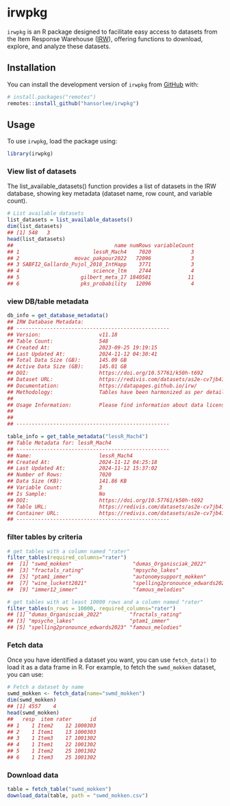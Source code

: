 
# irwpkg

`irwpkg` is an R package designed to facilitate easy access to datasets
from the Item Response Warehouse
([IRW](https://datapages.github.io/irw/)), offering functions to
download, explore, and analyze these datasets.

## Installation

You can install the development version of `irwpkg` from
[GitHub](https://github.com/) with:

``` r
# install.packages("remotes")
remotes::install_github("hansorlee/irwpkg")
```

## Usage

To use `irwpkg`, load the package using:

``` r
library(irwpkg)
```

### View list of datasets

The list_available_datasets() function provides a list of datasets in
the IRW database, showing key metadata (dataset name, row count, and
variable count).

``` r
# List available datasets
list_datasets = list_available_datasets()
dim(list_datasets)
## [1] 548   3
head(list_datasets)
##                                 name numRows variableCount
## 1                        lessR_Mach4    7020             3
## 2                  movac_pakpour2022   72096             3
## 3 SABFI2_Gallardo_Pujol_2018_IntHapp    3771             3
## 4                        science_ltm    2744             4
## 5                    gilbert_meta_17 1840581            11
## 6                    pks_probability   12096             4
```

### view DB/table metadata

``` r
db_info = get_database_metadata()
## IRW Database Metadata:
## --------------------------------------------------
## Version:                   v11.18 
## Table Count:               548 
## Created At:                2023-09-25 19:19:15 
## Last Updated At:           2024-11-12 04:30:41 
## Total Data Size (GB):      145.09 GB
## Active Data Size (GB):     145.01 GB
## DOI:                       https://doi.org/10.57761/k50h-t692 
## Dataset URL:               https://redivis.com/datasets/as2e-cv7jb41fd?v=11.18 
## Documentation:             https://datapages.github.io/irw/ 
## Methodology:               Tables have been harmonized as per details given [here](<https://datapages.github.io/irw/standard.html>).
## 
## Usage Information:         Please find information about data licenses and citation info [here](<https://datapages.github.io/irw/docs.html>).
## 
##  
## --------------------------------------------------

table_info = get_table_metadata("lessR_Mach4")
## Table Metadata for: lessR_Mach4 
## --------------------------------------------------
## Name:                      lessR_Mach4 
## Created At:                2024-11-12 04:25:18 
## Last Updated At:           2024-11-12 15:37:02 
## Number of Rows:            7020 
## Data Size (KB):            141.86 KB
## Variable Count:            3 
## Is Sample:                 No 
## DOI:                       https://doi.org/10.57761/k50h-t692 
## Table URL:                 https://redivis.com/datasets/as2e-cv7jb41fd/tables/018s-3qybpe981?v=11.18 
## Container URL:             https://redivis.com/datasets/as2e-cv7jb41fd?v=11.18 
## --------------------------------------------------
```

### filter tables by criteria

``` r
# get tables with a column named "rater"
filter_tables(required_columns="rater")
##  [1] "swmd_mokken"                    "dumas_Organisciak_2022"        
##  [3] "fractals_rating"                "mpsycho_lakes"                 
##  [5] "ptam1_immer"                    "autonomysupport_mokken"        
##  [7] "wine_luckett2021"               "spelling2pronounce_edwards2023"
##  [9] "immer12_immer"                  "famous_melodies"

# get tables with at least 10000 rows and a column named "rater"
filter_tables(n_rows = 10000, required_columns="rater")
## [1] "dumas_Organisciak_2022"         "fractals_rating"               
## [3] "mpsycho_lakes"                  "ptam1_immer"                   
## [5] "spelling2pronounce_edwards2023" "famous_melodies"
```

### Fetch data

Once you have identified a dataset you want, you can use `fetch_data()`
to load it as a data frame in R. For example, to fetch the `swmd_mokken`
dataset, you can use:

``` r
# Fetch a dataset by name
swmd_mokken <- fetch_data(name="swmd_mokken")
dim(swmd_mokken)
## [1] 4557    4
head(swmd_mokken)
##   resp  item rater      id
## 1    1 Item2    12 1000303
## 2    1 Item1    13 1000303
## 3    1 Item3    17 1001302
## 4    1 Item1    22 1001302
## 5    1 Item2    25 1001302
## 6    1 Item3    25 1001302
```

### Download data

``` r
table = fetch_table("swmd_mokken")
download_data(table, path = "swmd_mokken.csv")
```
